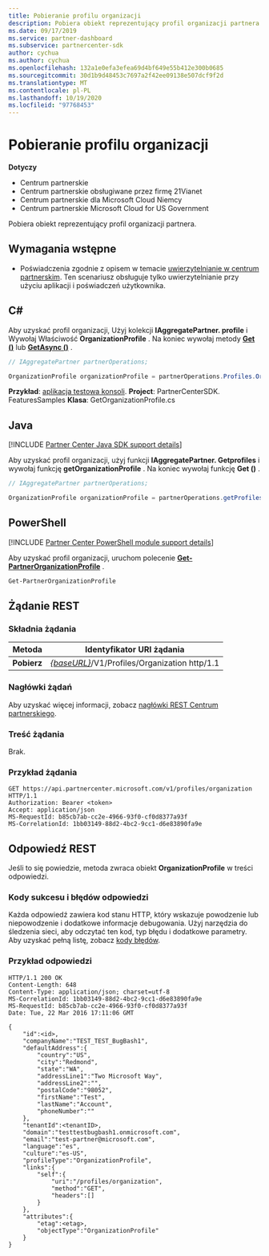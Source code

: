 ```yaml
---
title: Pobieranie profilu organizacji
description: Pobiera obiekt reprezentujący profil organizacji partnera.
ms.date: 09/17/2019
ms.service: partner-dashboard
ms.subservice: partnercenter-sdk
author: cychua
ms.author: cychua
ms.openlocfilehash: 132a1e0efa3efea69d4bf649e55b412e300b0685
ms.sourcegitcommit: 30d1b9d48453c7697a2f42ee09138e507dcf9f2d
ms.translationtype: MT
ms.contentlocale: pl-PL
ms.lasthandoff: 10/19/2020
ms.locfileid: "97768453"
---
```

# <a name="get-an-organization-profile"></a>Pobieranie profilu organizacji

**Dotyczy**

- Centrum partnerskie
- Centrum partnerskie obsługiwane przez firmę 21Vianet
- Centrum partnerskie dla Microsoft Cloud Niemcy
- Centrum partnerskie Microsoft Cloud for US Government

Pobiera obiekt reprezentujący profil organizacji partnera.

## <a name="prerequisites"></a>Wymagania wstępne

- Poświadczenia zgodnie z opisem w temacie [uwierzytelnianie w centrum partnerskim](partner-center-authentication.md). Ten scenariusz obsługuje tylko uwierzytelnianie przy użyciu aplikacji i poświadczeń użytkownika.

## <a name="c"></a>C\#

Aby uzyskać profil organizacji, Użyj kolekcji **IAggregatePartner. profile** i Wywołaj Właściwość **OrganizationProfile** . Na koniec wywołaj metody [**Get ()**](/dotnet/api/microsoft.store.partnercenter.profiles.iorganizationprofile.get) lub [**GetAsync ()**](/dotnet/api/microsoft.store.partnercenter.profiles.iorganizationprofile.getasync) .

```csharp
// IAggregatePartner partnerOperations;

OrganizationProfile organizationProfile = partnerOperations.Profiles.OrganizationProfile.Get();
```

**Przykład**: [aplikacja testowa konsoli](console-test-app.md). **Project**: PartnerCenterSDK. FeaturesSamples **Klasa**: GetOrganizationProfile.cs

## <a name="java"></a>Java

[!INCLUDE [Partner Center Java SDK support details](../includes/java-sdk-support.md)]

Aby uzyskać profil organizacji, użyj funkcji **IAggregatePartner. Getprofiles** i wywołaj funkcję **getOrganizationProfile** . Na koniec wywołaj funkcję **Get ()** .

```java
// IAggregatePartner partnerOperations;

OrganizationProfile organizationProfile = partnerOperations.getProfiles().getOrganizationProfile().get();
```

## <a name="powershell"></a>PowerShell

[!INCLUDE [Partner Center PowerShell module support details](../includes/powershell-module-support.md)]

Aby uzyskać profil organizacji, uruchom polecenie [**Get-PartnerOrganizationProfile**](https://github.com/Microsoft/Partner-Center-PowerShell/blob/master/docs/help/Get-PartnerOrganizationProfile.md) .

```powershell
Get-PartnerOrganizationProfile
```

## <a name="rest-request"></a>Żądanie REST

### <a name="request-syntax"></a>Składnia żądania

| Metoda  | Identyfikator URI żądania                                                                   |
|---------|-------------------------------------------------------------------------------|
| **Pobierz** | [*{baseURL}*](partner-center-rest-urls.md)/V1/Profiles/Organization http/1.1 |

### <a name="request-headers"></a>Nagłówki żądań

Aby uzyskać więcej informacji, zobacz [nagłówki REST Centrum partnerskiego](headers.md).

### <a name="request-body"></a>Treść żądania

Brak.

### <a name="request-example"></a>Przykład żądania

```http
GET https://api.partnercenter.microsoft.com/v1/profiles/organization HTTP/1.1
Authorization: Bearer <token>
Accept: application/json
MS-RequestId: b85cb7ab-cc2e-4966-93f0-cf0d8377a93f
MS-CorrelationId: 1bb03149-88d2-4bc2-9cc1-d6e83890fa9e
```

## <a name="rest-response"></a>Odpowiedź REST

Jeśli to się powiedzie, metoda zwraca obiekt **OrganizationProfile** w treści odpowiedzi.

### <a name="response-success-and-error-codes"></a>Kody sukcesu i błędów odpowiedzi

Każda odpowiedź zawiera kod stanu HTTP, który wskazuje powodzenie lub niepowodzenie i dodatkowe informacje debugowania. Użyj narzędzia do śledzenia sieci, aby odczytać ten kod, typ błędu i dodatkowe parametry. Aby uzyskać pełną listę, zobacz [kody błędów](error-codes.md).

### <a name="response-example"></a>Przykład odpowiedzi

```http
HTTP/1.1 200 OK
Content-Length: 648
Content-Type: application/json; charset=utf-8
MS-CorrelationId: 1bb03149-88d2-4bc2-9cc1-d6e83890fa9e
MS-RequestId: b85cb7ab-cc2e-4966-93f0-cf0d8377a93f
Date: Tue, 22 Mar 2016 17:11:06 GMT

{
    "id":<id>,
    "companyName":"TEST_TEST_BugBash1",
    "defaultAddress":{
        "country":"US",
        "city":"Redmond",
        "state":"WA",
        "addressLine1":"Two Microsoft Way",
        "addressLine2":"",
        "postalCode":"98052",
        "firstName":"Test",
        "lastName":"Account",
        "phoneNumber":""
    },
    "tenantId":<tenantID>,
    "domain":"testtestbugbash1.onmicrosoft.com",
    "email":"test-partner@microsoft.com",
    "language":"es",
    "culture":"es-US",
    "profileType":"OrganizationProfile",
    "links":{
        "self":{
            "uri":"/profiles/organization",
            "method":"GET",
            "headers":[]
        }
    },
    "attributes":{
        "etag":<etag>,
        "objectType":"OrganizationProfile"
    }
}
```
